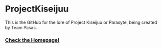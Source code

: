 # ProjectKiseijuu
This is the GitHub for the lore of Project Kiseijuu or Parasyte, being created by Team Pasas.

### [Check the Homepage!](https://github.com/HamaChar/ProjectKiseijuu/blob/main/Homepage.md)
